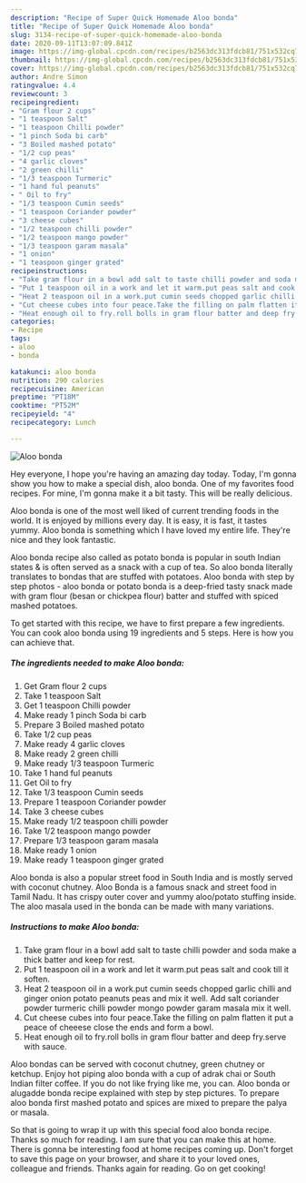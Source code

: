 ```yaml
---
description: "Recipe of Super Quick Homemade Aloo bonda"
title: "Recipe of Super Quick Homemade Aloo bonda"
slug: 3134-recipe-of-super-quick-homemade-aloo-bonda
date: 2020-09-11T13:07:09.841Z
image: https://img-global.cpcdn.com/recipes/b2563dc313fdcb81/751x532cq70/aloo-bonda-recipe-main-photo.jpg
thumbnail: https://img-global.cpcdn.com/recipes/b2563dc313fdcb81/751x532cq70/aloo-bonda-recipe-main-photo.jpg
cover: https://img-global.cpcdn.com/recipes/b2563dc313fdcb81/751x532cq70/aloo-bonda-recipe-main-photo.jpg
author: Andre Simon
ratingvalue: 4.4
reviewcount: 3
recipeingredient:
- "Gram flour 2 cups"
- "1 teaspoon Salt"
- "1 teaspoon Chilli powder"
- "1 pinch Soda bi carb"
- "3 Boiled mashed potato"
- "1/2 cup peas"
- "4 garlic cloves"
- "2 green chilli"
- "1/3 teaspoon Turmeric"
- "1 hand ful peanuts"
- " Oil to fry"
- "1/3 teaspoon Cumin seeds"
- "1 teaspoon Coriander powder"
- "3 cheese cubes"
- "1/2 teaspoon chilli powder"
- "1/2 teaspoon mango powder"
- "1/3 teaspoon garam masala"
- "1 onion"
- "1 teaspoon ginger grated"
recipeinstructions:
- "Take gram flour in a bowl add salt to taste chilli powder and soda make a thick batter and keep for rest."
- "Put 1 teaspoon oil in a work and let it warm.put peas salt and cook till it soften."
- "Heat 2 teaspoon oil in a work.put cumin seeds chopped garlic chilli and ginger onion potato peanuts peas and mix it well. Add salt coriander powder turmeric chilli powder mongo powder garam masala mix it well."
- "Cut cheese cubes into four peace.Take the filling on palm flatten it put a peace of cheeese close the ends and form a bowl."
- "Heat enough oil to fry.roll bolls in gram flour batter and deep fry.serve with sauce."
categories:
- Recipe
tags:
- aloo
- bonda

katakunci: aloo bonda 
nutrition: 290 calories
recipecuisine: American
preptime: "PT18M"
cooktime: "PT52M"
recipeyield: "4"
recipecategory: Lunch

---
```



![Aloo bonda](https://img-global.cpcdn.com/recipes/b2563dc313fdcb81/751x532cq70/aloo-bonda-recipe-main-photo.jpg)

Hey everyone, I hope you're having an amazing day today. Today, I'm gonna show you how to make a special dish, aloo bonda. One of my favorites food recipes. For mine, I'm gonna make it a bit tasty. This will be really delicious.

Aloo bonda is one of the most well liked of current trending foods in the world. It is enjoyed by millions every day. It is easy, it is fast, it tastes yummy. Aloo bonda is something which I have loved my entire life. They're nice and they look fantastic.

Aloo bonda recipe also called as potato bonda is popular in south Indian states &amp; is often served as a snack with a cup of tea. So aloo bonda literally translates to bondas that are stuffed with potatoes. Aloo bonda with step by step photos - aloo bonda or potato bonda is a deep-fried tasty snack made with gram flour (besan or chickpea flour) batter and stuffed with spiced mashed potatoes.


To get started with this recipe, we have to first prepare a few ingredients. You can cook aloo bonda using 19 ingredients and 5 steps. Here is how you can achieve that.

<!--inarticleads1-->

##### The ingredients needed to make Aloo bonda:

1. Get Gram flour 2 cups
1. Take 1 teaspoon Salt
1. Get 1 teaspoon Chilli powder
1. Make ready 1 pinch Soda bi carb
1. Prepare 3 Boiled mashed potato
1. Take 1/2 cup peas
1. Make ready 4 garlic cloves
1. Make ready 2 green chilli
1. Make ready 1/3 teaspoon Turmeric
1. Take 1 hand ful peanuts
1. Get  Oil to fry
1. Take 1/3 teaspoon Cumin seeds
1. Prepare 1 teaspoon Coriander powder
1. Take 3 cheese cubes
1. Make ready 1/2 teaspoon chilli powder
1. Take 1/2 teaspoon mango powder
1. Prepare 1/3 teaspoon garam masala
1. Make ready 1 onion
1. Make ready 1 teaspoon ginger grated


Aloo bonda is also a popular street food in South India and is mostly served with coconut chutney. Aloo Bonda is a famous snack and street food in Tamil Nadu. It has crispy outer cover and yummy aloo/potato stuffing inside. The aloo masala used in the bonda can be made with many variations. 

<!--inarticleads2-->

##### Instructions to make Aloo bonda:

1. Take gram flour in a bowl add salt to taste chilli powder and soda make a thick batter and keep for rest.
1. Put 1 teaspoon oil in a work and let it warm.put peas salt and cook till it soften.
1. Heat 2 teaspoon oil in a work.put cumin seeds chopped garlic chilli and ginger onion potato peanuts peas and mix it well. Add salt coriander powder turmeric chilli powder mongo powder garam masala mix it well.
1. Cut cheese cubes into four peace.Take the filling on palm flatten it put a peace of cheeese close the ends and form a bowl.
1. Heat enough oil to fry.roll bolls in gram flour batter and deep fry.serve with sauce.


Aloo bondas can be served with coconut chutney, green chutney or ketchup. Enjoy hot piping aloo bonda with a cup of adrak chai or South Indian filter coffee. If you do not like frying like me, you can. Aloo bonda or alugadde bonda recipe explained with step by step pictures. To prepare aloo bonda first mashed potato and spices are mixed to prepare the palya or masala. 

So that is going to wrap it up with this special food aloo bonda recipe. Thanks so much for reading. I am sure that you can make this at home. There is gonna be interesting food at home recipes coming up. Don't forget to save this page on your browser, and share it to your loved ones, colleague and friends. Thanks again for reading. Go on get cooking!

